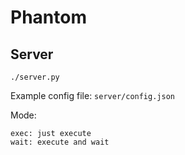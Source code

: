 # Phantom

## Server

`./server.py`

Example config file: `server/config.json`

Mode:

```
exec: just execute
wait: execute and wait
```
